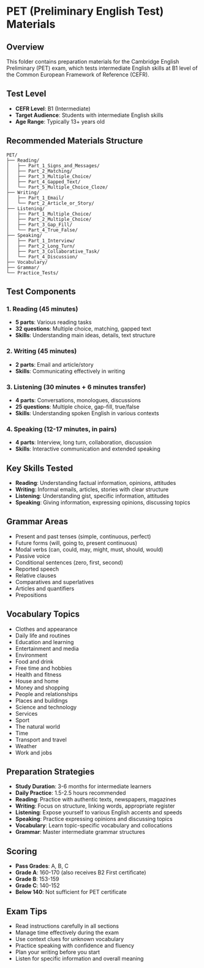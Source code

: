 # PET (Preliminary English Test) Materials
<!-- PET剑桥英语初级考试材料 -->

## Overview
<!-- 概述 -->
This folder contains preparation materials for the Cambridge English Preliminary (PET) exam, which tests intermediate English skills at B1 level of the Common European Framework of Reference (CEFR).

## Test Level
<!-- 考试级别 -->
- **CEFR Level**: B1 (Intermediate)
- **Target Audience**: Students with intermediate English skills
- **Age Range**: Typically 13+ years old

## Recommended Materials Structure
<!-- 推荐材料结构 -->
```
PET/
├── Reading/
│   ├── Part_1_Signs_and_Messages/
│   ├── Part_2_Matching/
│   ├── Part_3_Multiple_Choice/
│   ├── Part_4_Gapped_Text/
│   └── Part_5_Multiple_Choice_Cloze/
├── Writing/
│   ├── Part_1_Email/
│   └── Part_2_Article_or_Story/
├── Listening/
│   ├── Part_1_Multiple_Choice/
│   ├── Part_2_Multiple_Choice/
│   ├── Part_3_Gap_Fill/
│   └── Part_4_True_False/
├── Speaking/
│   ├── Part_1_Interview/
│   ├── Part_2_Long_Turn/
│   ├── Part_3_Collaborative_Task/
│   └── Part_4_Discussion/
├── Vocabulary/
├── Grammar/
└── Practice_Tests/
```

## Test Components
<!-- 考试组成部分 -->

### 1. Reading (45 minutes)
- **5 parts**: Various reading tasks
- **32 questions**: Multiple choice, matching, gapped text
- **Skills**: Understanding main ideas, details, text structure

### 2. Writing (45 minutes)
- **2 parts**: Email and article/story
- **Skills**: Communicating effectively in writing

### 3. Listening (30 minutes + 6 minutes transfer)
- **4 parts**: Conversations, monologues, discussions
- **25 questions**: Multiple choice, gap-fill, true/false
- **Skills**: Understanding spoken English in various contexts

### 4. Speaking (12-17 minutes, in pairs)
- **4 parts**: Interview, long turn, collaboration, discussion
- **Skills**: Interactive communication and extended speaking

## Key Skills Tested
<!-- 测试的关键技能 -->
- **Reading**: Understanding factual information, opinions, attitudes
- **Writing**: Informal emails, articles, stories with clear structure
- **Listening**: Understanding gist, specific information, attitudes
- **Speaking**: Giving information, expressing opinions, discussing topics

## Grammar Areas
<!-- 语法范围 -->
- Present and past tenses (simple, continuous, perfect)
- Future forms (will, going to, present continuous)
- Modal verbs (can, could, may, might, must, should, would)
- Passive voice
- Conditional sentences (zero, first, second)
- Reported speech
- Relative clauses
- Comparatives and superlatives
- Articles and quantifiers
- Prepositions

## Vocabulary Topics
<!-- 词汇主题 -->
- Clothes and appearance
- Daily life and routines
- Education and learning
- Entertainment and media
- Environment
- Food and drink
- Free time and hobbies
- Health and fitness
- House and home
- Money and shopping
- People and relationships
- Places and buildings
- Science and technology
- Services
- Sport
- The natural world
- Time
- Transport and travel
- Weather
- Work and jobs

## Preparation Strategies
<!-- 备考策略 -->
- **Study Duration**: 3-6 months for intermediate learners
- **Daily Practice**: 1.5-2.5 hours recommended
- **Reading**: Practice with authentic texts, newspapers, magazines
- **Writing**: Focus on structure, linking words, appropriate register
- **Listening**: Expose yourself to various English accents and speeds
- **Speaking**: Practice expressing opinions and discussing topics
- **Vocabulary**: Learn topic-specific vocabulary and collocations
- **Grammar**: Master intermediate grammar structures

## Scoring
<!-- 评分标准 -->
- **Pass Grades**: A, B, C
- **Grade A**: 160-170 (also receives B2 First certificate)
- **Grade B**: 153-159
- **Grade C**: 140-152
- **Below 140**: Not sufficient for PET certificate

## Exam Tips
<!-- 考试技巧 -->
- Read instructions carefully in all sections
- Manage time effectively during the exam
- Use context clues for unknown vocabulary
- Practice speaking with confidence and fluency
- Plan your writing before you start
- Listen for specific information and overall meaning